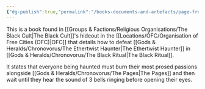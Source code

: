 ```yaml
---
{"dg-publish":true,"permalink":"/books-documents-and-artefacts/page-from-unnamed-book-found-the-black-cult-s-hideout/","tags":["Unimportant"],"updated":"2025-06-10T19:00:50.409+01:00"}
---
```


This is a book found in [[Groups & Factions/Religious Organisations/The Black Cult\|The Black Cult]]'s hideout in the [[Locations/OFC/Organisation of Free Cities (OFC)\|OFC]] that details how to defeat [[Gods & Heralds/Chronovorus/The Ethertwist Haunter\|The Ethertwist Haunter]] in [[Gods & Heralds/Chronovorus/The Black Ritual\|The Black Ritual]]. 

It states that everyone being haunted must burn their most prosed passions alongside [[Gods & Heralds/Chronovorus/The Pages\|The Pages]] and then wait until they hear the sound of 3 bells ringing before opening their eyes. 